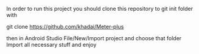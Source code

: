 In order to run this project you should clone this repository to git init folder with 

git clone https://github.com/khadai/Meter-plus

then in Android Studio File/New/Import project and choose that folder
Import all necessary stuff and enjoy
